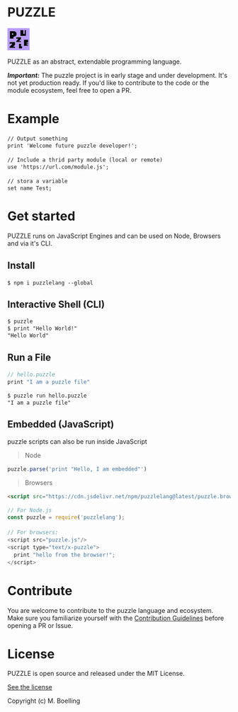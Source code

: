 # PUZZLE

![puzzle](https://github.com/puzzlelang/puzzlelang.github.io/blob/master/assets/puzzle.png?raw=true "Puzzle logo")

PUZZLE as an abstract, extendable programming language.

***Important:*** The puzzle project is in early stage and under development. It's not yet production ready. If you'd like to contribute to the code or the module ecosystem, feel free to open a PR.

# Example


```puzzle
// Output something
print 'Welcome future puzzle developer!';

// Include a thrid party module (local or remote)
use 'https://url.com/module.js';

// stora a variable
set name Test;
```

# Get started

PUZZLE runs on JavaScript Engines and can be used on Node, Browsers and via it's CLI.

## Install

```shell
$ npm i puzzlelang --global
```

## Interactive Shell (CLI)


```shell
$ puzzle
$ print "Hello World!"
"Hello World"
```

## Run a File


```javascript
// hello.puzzle
print "I am a puzzle file"
```


```shell
$ puzzle run hello.puzzle
"I am a puzzle file"
```


## Embedded (JavaScript)

puzzle scripts can also be run inside JavaScript

> Node

```javascript
puzzle.parse('print "Hello, I am embedded"')
```

> Browsers

```html
<script src="https://cdn.jsdelivr.net/npm/puzzlelang@latest/puzzle.browser.js">
```

```javascript
// For Node.js
const puzzle = require('puzzlelang');

// For browsers:
<script src="puzzle.js"/>
<script type="text/x-puzzle">
  print "hello from the browser!";
</script>
```


# Contribute

You are welcome to contribute to the puzzle language and ecosystem. Make sure you familiarize yourself with the [Contribution Guidelines](.github/CONTRIBUTE.md) before opening a PR or Issue.

# License

PUZZLE is open source and released under the MIT License.

[ See the license ](https://github.com/puzzlelang/puzzle/blob/master/LICENSE)

Copyright (c) M. Boelling